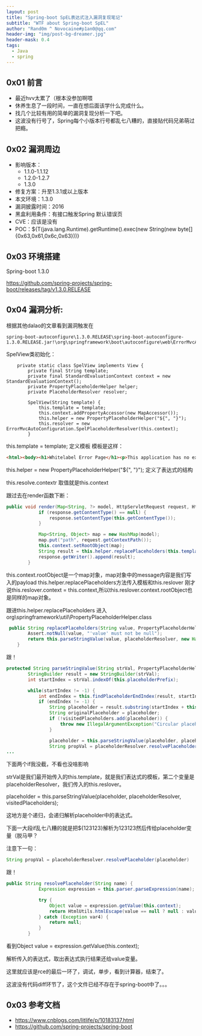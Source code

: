 ```yaml
---
layout: post
title: "Spring-boot SpEL表达式注入漏洞复现笔记"
subtitle: "WTF about Spring-boot SpEL"
author: "Rand0m ^ Novocaine#p1an0@qq.com"
header-img: "img/post-bg-dreamer.jpg"
header-mask: 0.4
tags:
  - Java
  - spring
---
```


0x01 前言
--
- 最近hvv太累了（根本没参加啊喂
- 休养生息了一段时间，一直在想后面该学什么完成什么。
- 找几个比较有用的简单的漏洞复现分析一下吧。
- 这波没有行号了，Spring每个小版本行号都乱七八糟的，直接贴代码兄弟萌过把瘾。

0x02 漏洞周边
--
 - 影响版本：
   - 1.1.0-1.1.12
   - 1.2.0-1.2.7
   - 1.3.0
 - 修复方案：升至1.3.1或以上版本
 - 本文环境：1.3.0
 - 漏洞披露时间：2016
 - 黑盒利用条件：有接口触发Spring 默认错误页
 - CVE：应该是没有
 - POC：${T(java.lang.Runtime).getRuntime().exec(new String(new byte[]{0x63,0x61,0x6c,0x63}))}

0x03 环境搭建
--

Spring-boot 1.3.0

https://github.com/spring-projects/spring-boot/releases/tag/v1.3.0.RELEASE

0x04 漏洞分析:
--
根据其他dalao的文章看到漏洞触发在
```
spring-boot-autoconfigure\1.3.0.RELEASE\spring-boot-autoconfigure-1.3.0.RELEASE.jar!\org\springframework\boot\autoconfigure\web\ErrorMvcAutoConfiguration.class
```
SpelView类初始化：
```
    private static class SpelView implements View {
        private final String template;
        private final StandardEvaluationContext context = new StandardEvaluationContext();
        private PropertyPlaceholderHelper helper;
        private PlaceholderResolver resolver;

        SpelView(String template) {
            this.template = template;
            this.context.addPropertyAccessor(new MapAccessor());
            this.helper = new PropertyPlaceholderHelper("${", "}");
            this.resolver = new ErrorMvcAutoConfiguration.SpelPlaceholderResolver(this.context);
        }
```
this.template = template;
定义模板
模板是这样：
```html
<html><body><h1>Whitelabel Error Page</h1><p>This application has no explicit mapping for /error, so you are seeing this as a fallback.</p><div id='created'>${timestamp}</div><div>There was an unexpected error (type=${error}, status=${status}).</div><div>${message}</div></body></html>
```

this.helper = new PropertyPlaceholderHelper("${", "}");
定义了表达式的结构

this.resolve.contextr 取值就是this.context

跟过去在render函数下断：
```java
public void render(Map<String, ?> model, HttpServletRequest request, HttpServletResponse response) throws Exception {
            if (response.getContentType() == null) {
                response.setContentType(this.getContentType());
            }

            Map<String, Object> map = new HashMap(model);
            map.put("path", request.getContextPath());
            this.context.setRootObject(map);
            String result = this.helper.replacePlaceholders(this.template, this.resolver);
            response.getWriter().append(result);
        }
```
this.context.rootObject是一个map对象，map对象中的message内容是我们写入的payload
this.helper.replacePlaceholders方法传入模板和this.reslover
刚才说this.reslover.context = this.context,所以this.reslover.context.rootObject也是同样的map对象。

跟进this.helper.replacePlaceholders
进入org\springframework\util\PropertyPlaceholderHelper.class

```java
 public String replacePlaceholders(String value, PropertyPlaceholderHelper.PlaceholderResolver placeholderResolver) {
        Assert.notNull(value, "'value' must not be null");
        return this.parseStringValue(value, placeholderResolver, new HashSet());
    }
```
跟！
```java
protected String parseStringValue(String strVal, PropertyPlaceholderHelper.PlaceholderResolver placeholderResolver, Set<String> visitedPlaceholders) {
        StringBuilder result = new StringBuilder(strVal);
        int startIndex = strVal.indexOf(this.placeholderPrefix);

        while(startIndex != -1) {
            int endIndex = this.findPlaceholderEndIndex(result, startIndex);
            if (endIndex != -1) {
                String placeholder = result.substring(startIndex + this.placeholderPrefix.length(), endIndex);
                String originalPlaceholder = placeholder;
                if (!visitedPlaceholders.add(placeholder)) {
                    throw new IllegalArgumentException("Circular placeholder reference '" + placeholder + "' in property definitions");
                }

                placeholder = this.parseStringValue(placeholder, placeholderResolver, visitedPlaceholders);
                String propVal = placeholderResolver.resolvePlaceholder(placeholder);
...
```

下面两个if我没截，不看也没啥影响

strVal是我们最开始传入的this.template，就是我们表达式的模板，第二个变量是placeholderResolver，我们传入的this.reslover。

placeholder = this.parseStringValue(placeholder, placeholderResolver, visitedPlaceholders);

这地方是个递归，会递归解析placeholder中的表达式。

下面一大段if乱七八糟的就是把${123123}解析为123123然后传给placeholder变量（脱马甲？

注意下一句：
```java
String propVal = placeholderResolver.resolvePlaceholder(placeholder)
```

跟！

```java
public String resolvePlaceholder(String name) {
            Expression expression = this.parser.parseExpression(name);

            try {
                Object value = expression.getValue(this.context);
                return HtmlUtils.htmlEscape(value == null ? null : value.toString());
            } catch (Exception var4) {
                return null;
            }
        }
```
看到Object value = expression.getValue(this.context);

解析传入的表达式，取出表达式执行结果还给value变量。

这里就应该是rce的最后一环了，调试，单步，看到计算器，结束了。

这波没有代码diff环节了，这个文件已经不存在于spring-boot中了。。。

0x03 参考文档
--
-  https://www.cnblogs.com/litlife/p/10183137.html
-  https://github.com/spring-projects/spring-boot

